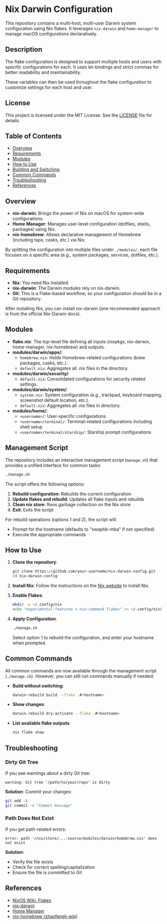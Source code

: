 # Nix Darwin Configuration

This repository contains a multi-host, multi-user Darwin system configuration using Nix flakes. It leverages `nix-darwin` and `home-manager` to manage macOS configurations declaratively.

## Description

The flake configuration is designed to support multiple hosts and users with specific configurations for each. It uses let-bindings and strict commas for better readability and maintainability.

These variables can then be used throughout the flake configuration to customize settings for each host and user.

## License

This project is licensed under the MIT License. See the [LICENSE](LICENSE) file for details.

## Table of Contents

- [Overview](#overview)
- [Requirements](#requirements)
- [Modules](#modules)
- [How to Use](#how-to-use)
- [Building and Switching](#building-and-switching)
- [Common Commands](#common-commands)
- [Troubleshooting](#troubleshooting)
- [References](#references)

## Overview

- **nix-darwin**: Brings the power of Nix on macOS for system-wide configurations.
- **Home Manager**: Manages user-level configuration (dotfiles, shells, packages) using Nix.
- **nix-homebrew**: Allows declarative management of Homebrew (including taps, casks, etc.) via Nix.

By splitting the configuration into multiple files under `./modules/`, each file focuses on a specific area (e.g., system packages, services, dotfiles, etc.).

## Requirements

- **Nix**: You need Nix installed.
- **nix-darwin**: The Darwin modules rely on nix-darwin.
- **Git**: This is a Flake-based workflow, so your configuration should be in a Git repository.

After installing Nix, you can install nix-darwin (one recommended approach is from the official Nix-Darwin docs).

## Modules

- **flake.nix**: The top-level file defining all inputs (nixpkgs, nix-darwin, home-manager, nix-homebrew) and outputs.
- **modules/darwin/apps/**:
  - `homebrew.nix`: Holds Homebrew-related configurations (brew packages, casks, etc.).
  - `default.nix`: Aggregates all .nix files in the directory.
- **modules/darwin/security/**:
  - `default.nix`: Consolidated configurations for security related settings.
- **modules/darwin/system/**:
  - `system.nix`: System configuration (e.g., trackpad, keyboard mapping, screenshot default location, etc.).
  - `default.nix`: Aggregates all .nix files in directory.
- **modules/home/**:
  - `<username>/`: User-specific configurations
  - `<username>/terminal/`: Terminal-related configurations including shell setup
  - `<username>/terminal/starship/`: Starship prompt configurations

## Management Script

The repository includes an interactive management script (`manage.sh`) that provides a unified interface for common tasks:

```sh
./manage.sh
```

The script offers the following options:

1. **Rebuild configuration**: Rebuilds the current configuration
2. **Update flakes and rebuild**: Updates all flake inputs and rebuilds
3. **Clean nix store**: Runs garbage collection on the Nix store
4. **Exit**: Exits the script

For rebuild operations (options 1 and 2), the script will:
- Prompt for the hostname (defaults to "swaphb-mba" if not specified)
- Execute the appropriate commands

## How to Use

1. **Clone the repository**:
    ```sh
    git clone https://github.com/your-username/nix-darwin-config.git
    cd nix-darwin-config
    ```

2. **Install Nix**:
    Follow the instructions on the [Nix website](https://nixos.org/download.html) to install Nix.

3. **Enable Flakes**:
    ```sh
    mkdir -p ~/.config/nix
    echo "experimental-features = nix-command flakes" >> ~/.config/nix/nix.conf
    ```

4. **Apply Configuration**:
    ```sh
    ./manage.sh
    ```
    Select option 1 to rebuild the configuration, and enter your hostname when prompted.

## Common Commands

All common commands are now available through the management script (`./manage.sh`). However, you can still run commands manually if needed:

- **Build without switching**:
    ```sh
    darwin-rebuild build --flake .#<hostname>
    ```

- **Show changes**:
    ```sh
    darwin-rebuild dry-activate --flake .#<hostname>
    ```

- **List available flake outputs**:
    ```sh
    nix flake show
    ```

## Troubleshooting

### Dirty Git Tree

If you see warnings about a dirty Git tree:
```
warning: Git tree '/path/to/your/repo' is dirty
```

**Solution**: Commit your changes:
```sh
git add -A
git commit -m "Commit message"
```

### Path Does Not Exist

If you get path-related errors:
```
error: path '/nix/store/...-source/modules/darwin/homebrew.nix' does not exist
```

**Solution**: 
- Verify the file exists
- Check for correct spelling/capitalization
- Ensure the file is committed to Git

## References

- [NixOS Wiki: Flakes](https://nixos.wiki/wiki/Flakes)
- [nix-darwin](https://github.com/LnL7/nix-darwin)
- [Home Manager](https://github.com/nix-community/home-manager)
- [nix-homebrew (zhaofengli-wip)](https://github.com/zhaofengli/nix-homebrew)